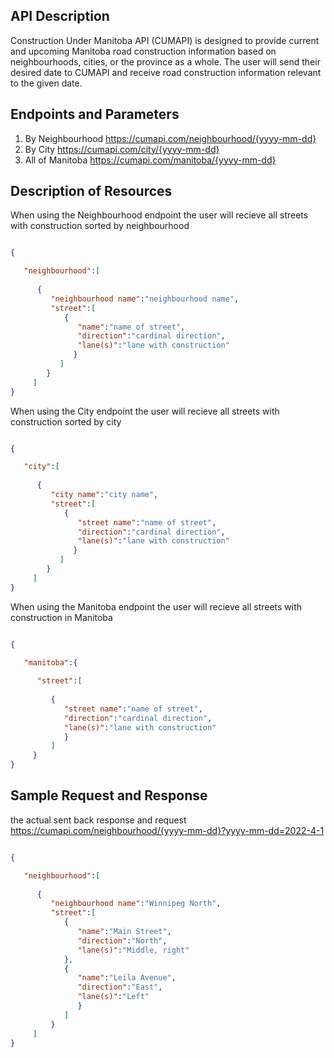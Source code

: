 ## API Description

Construction Under Manitoba API (CUMAPI) is designed to provide current and upcoming Manitoba road construction information based on neighbourhoods, cities, or the province as a whole. The user will send their desired date to CUMAPI and receive road construction information relevant to the given date. 

## Endpoints and Parameters

1. By Neighbourhood
  https://cumapi.com/neighbourhood/{yyyy-mm-dd}
2. By City
  https://cumapi.com/city/{yyyy-mm-dd}
3. All of Manitoba
  https://cumapi.com/manitoba/{yyyy-mm-dd}

## Description of Resources
When using the Neighbourhood endpoint the user will recieve all streets with construction sorted by neighbourhood

```json

{

   "neighbourhood":[
   
      {
         "neighbourhood name":"neighbourhood name",
         "street":[
            {
               "name":"name of street",
               "direction":"cardinal direction",
               "lane(s)":"lane with construction"
              }
           ]
        }
     ]
}

```
When using the City endpoint the user will recieve all streets with construction sorted by city

```json

{

   "city":[
   
      {
         "city name":"city name",
         "street":[
            {
               "street name":"name of street",
               "direction":"cardinal direction",
               "lane(s)":"lane with construction"
              }
           ]
        }
     ]
}

```



When using the Manitoba endpoint the user will recieve all streets with construction in Manitoba

```json

{

   "manitoba":{
   
      "street":[
      
         {
            "street name":"name of street",
            "direction":"cardinal direction",
            "lane(s)":"lane with construction"
            }
         ]
     }
}

```

## Sample Request and Response
the actual sent back response and request
https://cumapi.com/neighbourhood/{yyyy-mm-dd}?yyyy-mm-dd=2022-4-1

```json

{

   "neighbourhood":[
   
      {
         "neighbourhood name":"Winnipeg North",
         "street":[
            {
               "name":"Main Street",
               "direction":"North",
               "lane(s)":"Middle, right"
            },
            {
               "name":"Leila Avenue",
               "direction":"East",
               "lane(s)":"Left"
               }
            ]
         }
     ]
}

```
